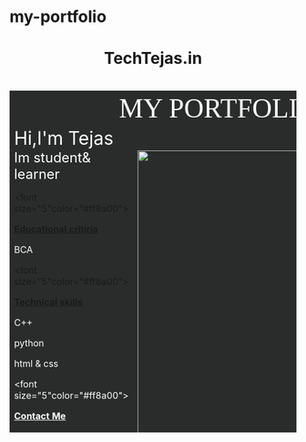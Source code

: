 # my-portfolio
<!DOCTTYPE html>
<head>
     <title >TechTejas.in</title>
</head>
<body background="C:\Users\teju4\Downloads\gif wallpaper 1920x1080 (1).jpg">
<center><h1>TechTejas.in<h1></center>

<table border="0"width="50%"height="600px"
align="center"bgcolor="#2a2c2b"cellpadding="10">
<!------Row1----->
<tr>
<td colspan="2">
<font size="7"face="Times New Roman"color="white">
<center>MY PORTFOLIO</center>
</font>
</td>
</tr>
<!------Row2----->
<tr>
<td>
<font size="6"color="white"> Hi,I'm  Tejas</font><br>
<font size="5"color="white">Im student& learner</font>

<font size="5"color="#ff8a00">
<p><b><u>Educational critiria</u></b></p>
<font color="white"><p>BCA</p></font>

</font>

<font size="5"color="#ff8a00">
<p><b><u>Technical skills</u></b></p>
<font color="white"><p>C++</p><font> 
<font color="white"><p>python</p></font>
<font color="white"><p>html & css</p></font>
</font>

<font size="5"color="#ff8a00">
<p><b><u>Contact Me</u></b></p>
<font color="white"size="5">&#9990; 9686575854</font><br>
<font color="white"e="5">&#9993teju4491@gmail.com</font>
</font>

</td>
<td> 
<img src="C:\Users\teju4\Downloads\WhatsApp Image 2023-11-05 at 08.13.00_73399291.jpg"height="500px"</td>
</tr>
</table>

</head>
</html>

